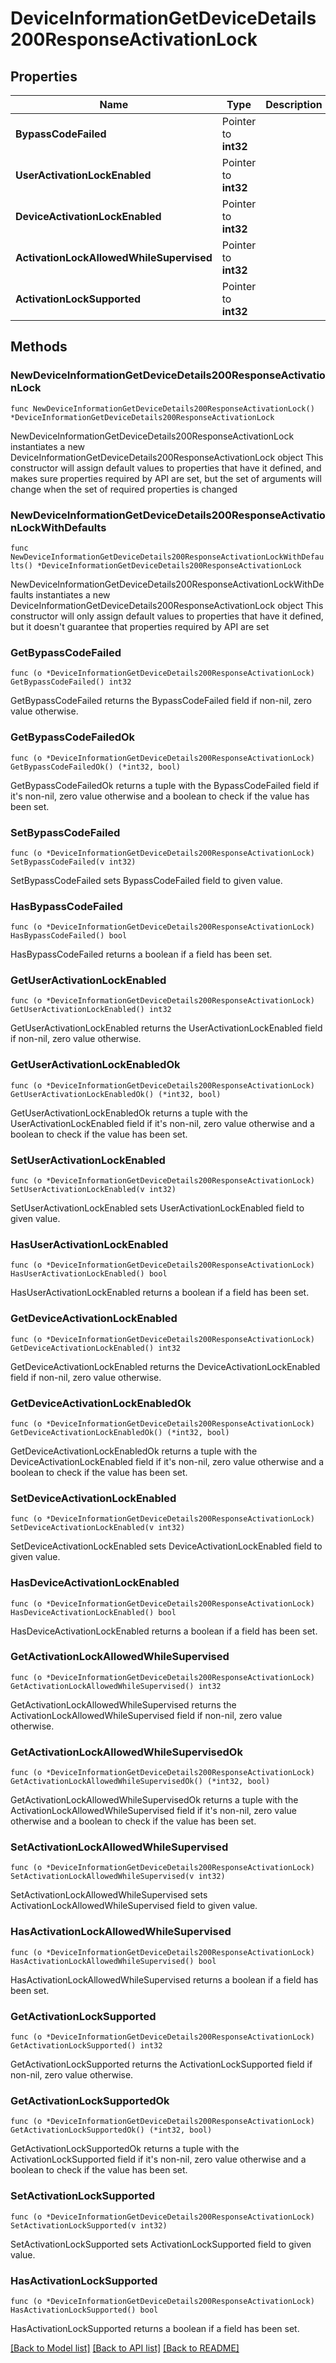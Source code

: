 # DeviceInformationGetDeviceDetails200ResponseActivationLock

## Properties

Name | Type | Description | Notes
------------ | ------------- | ------------- | -------------
**BypassCodeFailed** | Pointer to **int32** |  | [optional] 
**UserActivationLockEnabled** | Pointer to **int32** |  | [optional] 
**DeviceActivationLockEnabled** | Pointer to **int32** |  | [optional] 
**ActivationLockAllowedWhileSupervised** | Pointer to **int32** |  | [optional] 
**ActivationLockSupported** | Pointer to **int32** |  | [optional] 

## Methods

### NewDeviceInformationGetDeviceDetails200ResponseActivationLock

`func NewDeviceInformationGetDeviceDetails200ResponseActivationLock() *DeviceInformationGetDeviceDetails200ResponseActivationLock`

NewDeviceInformationGetDeviceDetails200ResponseActivationLock instantiates a new DeviceInformationGetDeviceDetails200ResponseActivationLock object
This constructor will assign default values to properties that have it defined,
and makes sure properties required by API are set, but the set of arguments
will change when the set of required properties is changed

### NewDeviceInformationGetDeviceDetails200ResponseActivationLockWithDefaults

`func NewDeviceInformationGetDeviceDetails200ResponseActivationLockWithDefaults() *DeviceInformationGetDeviceDetails200ResponseActivationLock`

NewDeviceInformationGetDeviceDetails200ResponseActivationLockWithDefaults instantiates a new DeviceInformationGetDeviceDetails200ResponseActivationLock object
This constructor will only assign default values to properties that have it defined,
but it doesn't guarantee that properties required by API are set

### GetBypassCodeFailed

`func (o *DeviceInformationGetDeviceDetails200ResponseActivationLock) GetBypassCodeFailed() int32`

GetBypassCodeFailed returns the BypassCodeFailed field if non-nil, zero value otherwise.

### GetBypassCodeFailedOk

`func (o *DeviceInformationGetDeviceDetails200ResponseActivationLock) GetBypassCodeFailedOk() (*int32, bool)`

GetBypassCodeFailedOk returns a tuple with the BypassCodeFailed field if it's non-nil, zero value otherwise
and a boolean to check if the value has been set.

### SetBypassCodeFailed

`func (o *DeviceInformationGetDeviceDetails200ResponseActivationLock) SetBypassCodeFailed(v int32)`

SetBypassCodeFailed sets BypassCodeFailed field to given value.

### HasBypassCodeFailed

`func (o *DeviceInformationGetDeviceDetails200ResponseActivationLock) HasBypassCodeFailed() bool`

HasBypassCodeFailed returns a boolean if a field has been set.

### GetUserActivationLockEnabled

`func (o *DeviceInformationGetDeviceDetails200ResponseActivationLock) GetUserActivationLockEnabled() int32`

GetUserActivationLockEnabled returns the UserActivationLockEnabled field if non-nil, zero value otherwise.

### GetUserActivationLockEnabledOk

`func (o *DeviceInformationGetDeviceDetails200ResponseActivationLock) GetUserActivationLockEnabledOk() (*int32, bool)`

GetUserActivationLockEnabledOk returns a tuple with the UserActivationLockEnabled field if it's non-nil, zero value otherwise
and a boolean to check if the value has been set.

### SetUserActivationLockEnabled

`func (o *DeviceInformationGetDeviceDetails200ResponseActivationLock) SetUserActivationLockEnabled(v int32)`

SetUserActivationLockEnabled sets UserActivationLockEnabled field to given value.

### HasUserActivationLockEnabled

`func (o *DeviceInformationGetDeviceDetails200ResponseActivationLock) HasUserActivationLockEnabled() bool`

HasUserActivationLockEnabled returns a boolean if a field has been set.

### GetDeviceActivationLockEnabled

`func (o *DeviceInformationGetDeviceDetails200ResponseActivationLock) GetDeviceActivationLockEnabled() int32`

GetDeviceActivationLockEnabled returns the DeviceActivationLockEnabled field if non-nil, zero value otherwise.

### GetDeviceActivationLockEnabledOk

`func (o *DeviceInformationGetDeviceDetails200ResponseActivationLock) GetDeviceActivationLockEnabledOk() (*int32, bool)`

GetDeviceActivationLockEnabledOk returns a tuple with the DeviceActivationLockEnabled field if it's non-nil, zero value otherwise
and a boolean to check if the value has been set.

### SetDeviceActivationLockEnabled

`func (o *DeviceInformationGetDeviceDetails200ResponseActivationLock) SetDeviceActivationLockEnabled(v int32)`

SetDeviceActivationLockEnabled sets DeviceActivationLockEnabled field to given value.

### HasDeviceActivationLockEnabled

`func (o *DeviceInformationGetDeviceDetails200ResponseActivationLock) HasDeviceActivationLockEnabled() bool`

HasDeviceActivationLockEnabled returns a boolean if a field has been set.

### GetActivationLockAllowedWhileSupervised

`func (o *DeviceInformationGetDeviceDetails200ResponseActivationLock) GetActivationLockAllowedWhileSupervised() int32`

GetActivationLockAllowedWhileSupervised returns the ActivationLockAllowedWhileSupervised field if non-nil, zero value otherwise.

### GetActivationLockAllowedWhileSupervisedOk

`func (o *DeviceInformationGetDeviceDetails200ResponseActivationLock) GetActivationLockAllowedWhileSupervisedOk() (*int32, bool)`

GetActivationLockAllowedWhileSupervisedOk returns a tuple with the ActivationLockAllowedWhileSupervised field if it's non-nil, zero value otherwise
and a boolean to check if the value has been set.

### SetActivationLockAllowedWhileSupervised

`func (o *DeviceInformationGetDeviceDetails200ResponseActivationLock) SetActivationLockAllowedWhileSupervised(v int32)`

SetActivationLockAllowedWhileSupervised sets ActivationLockAllowedWhileSupervised field to given value.

### HasActivationLockAllowedWhileSupervised

`func (o *DeviceInformationGetDeviceDetails200ResponseActivationLock) HasActivationLockAllowedWhileSupervised() bool`

HasActivationLockAllowedWhileSupervised returns a boolean if a field has been set.

### GetActivationLockSupported

`func (o *DeviceInformationGetDeviceDetails200ResponseActivationLock) GetActivationLockSupported() int32`

GetActivationLockSupported returns the ActivationLockSupported field if non-nil, zero value otherwise.

### GetActivationLockSupportedOk

`func (o *DeviceInformationGetDeviceDetails200ResponseActivationLock) GetActivationLockSupportedOk() (*int32, bool)`

GetActivationLockSupportedOk returns a tuple with the ActivationLockSupported field if it's non-nil, zero value otherwise
and a boolean to check if the value has been set.

### SetActivationLockSupported

`func (o *DeviceInformationGetDeviceDetails200ResponseActivationLock) SetActivationLockSupported(v int32)`

SetActivationLockSupported sets ActivationLockSupported field to given value.

### HasActivationLockSupported

`func (o *DeviceInformationGetDeviceDetails200ResponseActivationLock) HasActivationLockSupported() bool`

HasActivationLockSupported returns a boolean if a field has been set.


[[Back to Model list]](../README.md#documentation-for-models) [[Back to API list]](../README.md#documentation-for-api-endpoints) [[Back to README]](../README.md)


